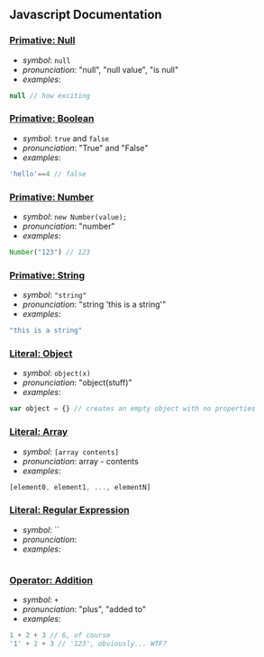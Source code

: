 ## Javascript Documentation

### [Primative: Null](https://developer.mozilla.org/en-US/docs/Web/JavaScript/Reference/Global_Objects/null)

* _symbol_: `null`
* _pronunciation_: "null", "null value", "is null"
* _examples_:
```javascript
null // how exciting
```

### [Primative: Boolean](https://developer.mozilla.org/en-US/docs/Web/JavaScript/Reference/Global_Objects/Boolean)

* _symbol_: `true` and `false`
* _pronunciation_: "True" and "False"
* _examples_:
```javascript
'hello'==4 // false
```

### [Primative: Number](https://developer.mozilla.org/en-US/docs/Web/JavaScript/Reference/Global_Objects/Number)

* _symbol_: `new Number(value);`
* _pronunciation_: "number"
* _examples_:
```javascript
Number("123") // 123
```

### [Primative: String](https://developer.mozilla.org/en-US/docs/Web/JavaScript/Reference/Global_Objects/String)

* _symbol_: `"string"`
* _pronunciation_: "string 'this is a string'"
* _examples_:
```javascript 
"this is a string"
```

### [Literal: Object](https://developer.mozilla.org/en-US/docs/Web/JavaScript/Reference/Global_Objects/Object)

* _symbol_: `object(x)`
* _pronunciation_: "object(stuff)"
* _examples_:
```javascript
var object = {} // creates an empty object with no properties
```

### [Literal: Array](https://developer.mozilla.org/en-US/docs/Web/JavaScript/Reference/Global_Objects/Array)

* _symbol_: `[array contents]`
* _pronunciation_: array - contents
* _examples_:
```javascript
[element0, element1, ..., elementN]
```

### [Literal: Regular Expression](https://developer.mozilla.org/en-US/docs/Web/JavaScript/Reference/Global_Objects/RegExp)

* _symbol_: ``
* _pronunciation_:
* _examples_:
```javascript

```

### [Operator: Addition](https://developer.mozilla.org/en-US/docs/Web/JavaScript/Reference/Operators/Arithmetic_Operators#Addition_(.2B))

* _symbol_: `+`
* _pronunciation_: "plus", "added to"
* _examples_:
```javascript
1 + 2 + 3 // 6, of course
'1' + 2 + 3 // '123', obviously... WTF?
```